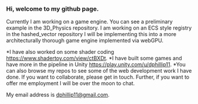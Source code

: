 ### Hi, welcome to my github page.

Currently I am working on a game engine. You can see a preliminary example in the 3D_Physics repository. I am working on an ECS style registry in the hashed_vector repository I will be implementing this into a more architecturally thorough game engine implemented via webGPU.

*I have also worked on some shader coding https://www.shadertoy.com/view/ctBXDt.
*I have built some games and have more in the pipeline in Unity https://play.unity.com/u/dphillip11.
*You can also browse my repos to see some of the web development work I have done. If you want to collaborate, please get in touch. Further, if you want to offer me employment I will be over the moon to chat.

My email address is dphillip11@gmail.com.
